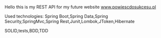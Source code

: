 Hello this is my REST API for my future website www.powiescdosukcesu.pl

Used technologies:
Spring Boot,Spring Data,Spring Security,SpringMvc,Spring Rest,Junit,Lombok,JToken,Hibernate

SOLID,tests,BDD,TDD

